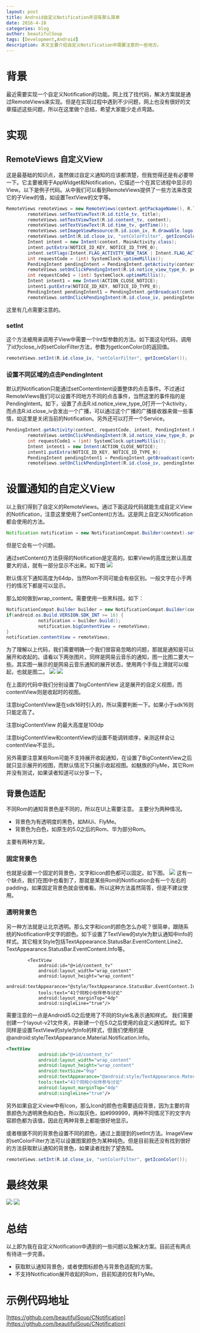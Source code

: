 ```yaml
---
layout: post
title: Android自定义Notification并没有那么简单
date: 2016-4-18
categories: blog
author: beautifulSoup
tags: [Development,Android]
description: 本文主要介绍自定义Notification中需要注意的一些地方。
---
```


# 背景

最近需要实现一个自定义Notification的功能。网上找了找代码，解决方案就是通过RemoteViews来实现。但是在实现过程中遇到不少问题，网上也没有很好的文章描述这些问题，所以在这里做个总结，希望大家能少走点弯路。

# 实现

## RemoteViews 自定义View
这是最基础的知识点，虽然做过自定义通知的应该都清楚，但我觉得还是有必要带一下。它主要被用于AppWidget和Notification，它描述一个在其它进程中显示的View。以下是例子代码。从中我们可以看到RemoteViews提供了一些方法来改变它的子View的值，如设置TextView的文字等。

```java
RemoteViews remoteViews = new RemoteViews(context.getPackageName(), R.layout.view_notification_type_0);
        remoteViews.setTextViewText(R.id.title_tv, title);
        remoteViews.setTextViewText(R.id.content_tv, content);
        remoteViews.setTextViewText(R.id.time_tv, getTime());
        remoteViews.setImageViewResource(R.id.icon_iv, R.drawable.logo);
        remoteViews.setInt(R.id.close_iv, "setColorFilter", getIconColor());
        Intent intent = new Intent(context, MainActivity.class);
        intent.putExtra(NOTICE_ID_KEY, NOTICE_ID_TYPE_0);
        intent.setFlags(Intent.FLAG_ACTIVITY_NEW_TASK | Intent.FLAG_ACTIVITY_CLEAR_TASK);
        int requestCode = (int) SystemClock.uptimeMillis();
        PendingIntent pendingIntent = PendingIntent.getActivity(context, requestCode, intent, PendingIntent.FLAG_UPDATE_CURRENT);
        remoteViews.setOnClickPendingIntent(R.id.notice_view_type_0, pendingIntent);
        int requestCode1 = (int) SystemClock.uptimeMillis();
        Intent intent1 = new Intent(ACTION_CLOSE_NOTICE);
        intent1.putExtra(NOTICE_ID_KEY, NOTICE_ID_TYPE_0);
        PendingIntent pendingIntent1 = PendingIntent.getBroadcast(context, requestCode1, intent1, PendingIntent.FLAG_UPDATE_CURRENT);
        remoteViews.setOnClickPendingIntent(R.id.close_iv, pendingIntent1);
```
这里有几点需要注意的。

### setInt

这个方法被用来调用子View中需要一个Int型参数的方法。如下面这句代码，调用了id为close_iv的setColorFilter方法，参数为getIconColor()的返回值。

```java
remoteViews.setInt(R.id.close_iv, "setColorFilter", getIconColor());
```

### 设置不同区域的点击PendingIntent

默认的Notification只能通过setContentIntent设置整体的点击事件。不过通过RemoteViews我们可以设置不同地方不同的点击事件，当然这里的事件指的是PendingIntent。如下，设置了点击R.id.notice_view_type_0打开一个Activity，而点击R.id.close_iv会发出一个广播，可以通过这个广播的广播接收器来做一些事情，如这里是关闭当前的Notification。另外还可以打开一个Service。

```java
PendingIntent.getActivity(context, requestCode, intent, PendingIntent.FLAG_UPDATE_CURRENT);
        remoteViews.setOnClickPendingIntent(R.id.notice_view_type_0, pendingIntent);
        int requestCode1 = (int) SystemClock.uptimeMillis();
        Intent intent1 = new Intent(ACTION_CLOSE_NOTICE);
        intent1.putExtra(NOTICE_ID_KEY, NOTICE_ID_TYPE_0);
        PendingIntent pendingIntent1 = PendingIntent.getBroadcast(context, requestCode1, intent1, PendingIntent.FLAG_UPDATE_CURRENT);
        remoteViews.setOnClickPendingIntent(R.id.close_iv, pendingIntent1);
```

# 设置通知的自定义View
以上我们得到了自定义的RemoteViews。通过下面这段代码就能生成自定义View的Notification，注意这里使用了setContent()方法。这是网上自定义Notification都会使用的方法。

```java
Notification notification = new NotificationCompat.Builder(context).setContent(remoteViews).build();
```
但是它会有一个问题。

通过setContent()方法获得的Notification是定高的。如果View的高度比默认高度要大的话，就有一部分显示不出来。如下图
![](https://img.alicdn.com/imgextra/i4/754328530/TB2Wiq.npXXXXXDXXXXXXXXXXXX_!!754328530.png)

默认情况下通知高度为64dp，当然Rom不同可能会有些区别。一般文字在小于两行的情况下都是可以显示。

那么如何做到wrap_content。需要使用一些黑科技。如下：

```java
NotificationCompat.Builder builder = new NotificationCompat.Builder(context);
if(android.os.Build.VERSION.SDK_INT >= 16) {
            notification = builder.build();
            notification.bigContentView = remoteViews;
}
notification.contentView = remoteViews;
```
为了理解以上代码，我们需要明确一个我们很容易忽略的问题，那就是通知是可以展开和收起的。请看以下两张图片。同样是网易云音乐的通知，图一比图二要大一些。其实图一展示的是网易云音乐通知的展开状态，使用两个手指上滑就可以缩起，也就是图二。
![](https://img.alicdn.com/imgextra/i2/754328530/TB2NY19npXXXXX_XXXXXXXXXXXX_!!754328530.png)
![](https://img.alicdn.com/imgextra/i1/754328530/TB2afuqnpXXXXXdXFXXXXXXXXXX_!!754328530.png)

在上面的代码中我们分别设置了bigContentView 这是展开的自定义视图，而contentView则是收起时的视图。

注意bigContentView是在sdk16时引入的，所以需要判断一下。如果小于sdk16则只能定高了。

注意bigContentView 的最大高度是100dp

注意bigContentView和contentView的设置不能调转顺序，亲测这样会让contentView不显示。

另外需要注意某些Rom可能不支持展开收起通知，在设置了BigContentView之后就只显示展开的视图，而默认情况下只展示收起视图。如魅族的FlyMe，其它Rom并没有测试，如果读者知道可以分享一下。

## 背景色适配

不同Rom的通知背景色是不同的，所以在UI上需要注意。
主要分为两种情况。

- 背景色为有透明度的黑色，如MiUi、FlyMe。
- 背景色为白色，如原生的5.0之后的Rom、华为部分Rom。

主要有两种方案。

### 固定背景色

也就是设置一个固定的背景色，文字和icon颜色都可以固定。如下图。
![](https://img.alicdn.com/imgextra/i2/754328530/TB2XoYanpXXXXXvXXXXXXXXXXXX_!!754328530.png)
这有一个缺点，我们在图中也看到了，那就是某些Rom的Notification会有一个左右的padding，如果固定背景色就会很难看。所以这种方法虽然简答，但是不建议使用。

### 透明背景色

另一种方法就是让北京透明。那么文字和icon的颜色怎么办呢？很简单，跟随系统的Notification中文字的颜色。如下设置了TextView的style为默认通知中info的样式。其它相关Style包括TextAppearance.StatusBar.EventContent.Line2、TextAppearance.StatusBar.EventContent.Info等。

```
        <TextView
            android:id="@+id/content_tv"
            android:layout_width="wrap_content"
            android:layout_height="wrap_content"
            android:textAppearance="@style/TextAppearance.StatusBar.EventContent.Info"
            tools:text="41个同校小伙伴参与讨论"
            android:layout_marginTop="4dp"
            android:singleLine="true"/>
```

需要注意的一点是Android5.0之后使用了不同的Style名表示通知样式。
我们需要创建一个layout-v21文件夹，并新建一个在5.0之后使用的自定义通知样式。如下同样是设置TextView的style为Info的样式，但我们使用的是@android:style/TextAppearance.Material.Notification.Info。

```xml
<TextView
            android:id="@+id/content_tv"
            android:layout_width="wrap_content"
            android:layout_height="wrap_content"
            android:textSize="9sp"
            android:textAppearance="@android:style/TextAppearance.Material.Notification.Info"
            tools:text="41个同校小伙伴参与讨论"
            android:layout_marginTop="4dp"
            android:singleLine="true"/>
```

另外如果自定义view中有Icon，那么Icon的颜色也需要适应背景，因为主要的背景颜色为透明黑色和白色，所以取灰色，如#999999，两种不同情况下的文字内容颜色都为该值，因此在两种背景上都能很好地显示。

或者根据不同的背景色设置不同的颜色，通过上面提到的setInt方法。ImageView的setColorFilter方法可以设置图案颜色为某种纯色。但是目前我还没有找到很好的方法获取默认通知的背景色，如果读者找到了望告知。

```java
remoteViews.setInt(R.id.close_iv, "setColorFilter", getIconColor());
```

# 最终效果

![](https://img.alicdn.com/imgextra/i4/754328530/TB2uf1pnpXXXXX6XFXXXXXXXXXX_!!754328530.png)
![](https://img.alicdn.com/imgextra/i3/754328530/TB2rdvanpXXXXXQXXXXXXXXXXXX_!!754328530.png)

# 总结

以上即为我在自定义Notification中遇到的一些问题以及解决方案。目前还有两点有待进一步完善。

- 获取默认通知背景色，或者使图标颜色与背景色适配的方案。
- 不支持Notification展开收起的Rom，目前知道的仅有FlyMe。

# 示例代码地址

[https://github.com/beautifulSoup/CNotification](https://github.com/beautifulSoup/CNotification)
